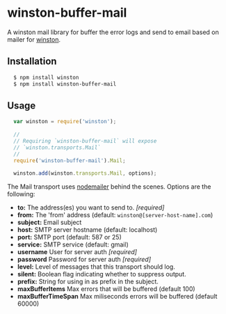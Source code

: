 # winston-buffer-mail
A winston mail library for buffer the error logs and send to email based on mailer for [winston][0].

## Installation

``` sh
  $ npm install winston
  $ npm install winston-buffer-mail
```

## Usage
``` js
  var winston = require('winston');
  
  //
  // Requiring `winston-buffer-mail` will expose 
  // `winston.transports.Mail`
  //
  require('winston-buffer-mail').Mail;
  
  winston.add(winston.transports.Mail, options);
```

The Mail transport uses [nodemailer](https://github.com/nodemailer/nodemailer.git) behind the scenes.  Options are the following:

* __to:__ The address(es) you want to send to. *[required]*
* __from:__ The 'from' address (default: `winston@[server-host-name].com`)
* __subject:__ Email subject
* __host:__ SMTP server hostname (default: localhost)
* __port:__ SMTP port (default: 587 or 25)
* __service:__ SMTP service (default: gmail)
* __username__ User for server auth *[required]*
* __password__ Password for server auth *[required]*
* __level:__ Level of messages that this transport should log. 
* __silent:__ Boolean flag indicating whether to suppress output.
* __prefix:__ String for using in as prefix in the subject.
* __maxBufferItems__ Max errors that will be buffered (default 100)
* __maxBufferTimeSpan__ Max miliseconds errors will be buffered (default 60000)

[0]: https://github.com/flatiron/winston

